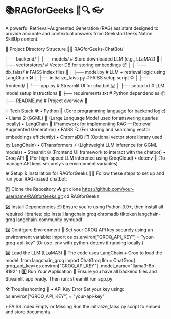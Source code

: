 # 📚RAGforGeeks 🤖🔍 👓
A powerful Retrieval-Augmented Generation (RAG) assistant designed to provide accurate and contextual answers from GeeksforGeeks Nation SkillUp content.

📁 Project Directory Structure 🧠💬
RAGforGeeks-ChatBot/

├── backend/
│   ├── models/                   # Store downloaded LLM (e.g., LLaMA2) 🧠
│   ├── vectorstores/            # Vector DB for storing embeddings 📦
│   │   └── db_faiss/            # FAISS index files 📁
│   ├── model.py                 # LLM + retrieval logic using LangChain 🛠️
│   ├── initialize_faiss.py      # FAISS setup script ⚙️
│
├── frontend/
│   └── app.py                   # Streamlit UI for chatbot 💻
│
├── setup.txt                    # LLM model setup instructions 📝
├── requirements.txt             # Python dependencies 📦
├── README.md                    # Project overview 📘




💡 Tech Stack 🛠️
•	Python 🐍 (Core programming language for backend logic)
•	Llama 2 (GGML) 🦙 (Large Language Model used for answering queries locally)
•	LangChain 🔗 (Framework for implementing RAG — Retrieval Augmented Generation)
•	FAISS 🔍 (For storing and searching vector embeddings efficiently)
•	ChromaDB 🗂️ (Optional vector store library used by LangChain)
•	CTransformers ⚡ (Lightweight LLM inference for GGML models)
•	Streamlit 🌐 (Frontend UI framework to interact with the chatbot)
•	Groq API 🚀 (For high-speed LLM inference using GroqCloud)
•	dotenv 🔐 (To manage API keys securely via environment variables)


⚙️ Setup & Installation for RAGforGeeks 🧠💬
Follow these steps to set up and run your RAG-based chatbot:

1️⃣ Clone the Repository 📥
git clone https://github.com/your-username/RAGforGeeks.git
cd RAGforGeeks

2️⃣ Install Dependencies 📦
Ensure you're using Python 3.9+, then install all required libraries:
pip install langchain groq chromadb tiktoken langchain-groq langchain-community pymupdf

3️⃣ Configure Environment 🔐
Set your GROQ API key securely using an environment variable:
import os
os.environ["GROQ_API_KEY"] = "your-groq-api-key"
(Or use .env with python-dotenv if running locally.)

4️⃣ Load the LLM (LLaMA3) 🦙
The code uses LangChain + Groq to load the model:
from langchain_groq import ChatGroq
llm = ChatGroq(
    groq_api_key=os.environ["GROQ_API_KEY"],
    model_name="llama3-8b-8192"
)
5️⃣ Run Your Application 🚀
Ensure you have all backend files and Streamlit app ready. Then run:
streamlit run app.py

🛠️ Troubleshooting 🚨
•	API Key Error
Set your key using: 
os.environ["GROQ_API_KEY"] = "your-api-key"

•	FAISS Index Empty or Missing
Run the initialize_faiss.py script to embed and store documents.






